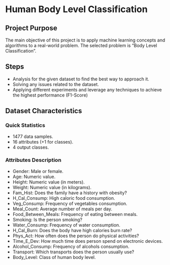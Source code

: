 # Human Body Level Classification

## Project Purpose

The main objective of this project is to apply machine learning concepts and algorithms to a real-world
problem. The selected problem is “Body Level Classification”. 

## Steps
- Analysis for the given dataset to find the best way to approach it. 
- Solving any issues related to the dataset.
- Applying different experiments and leverage any techniques to achieve the highest performance (F1-Score)


## Dataset Characteristics
### Quick Statistics

-   1477 data samples.
-   16 attributes (+1 for classes).
-   4 output classes.

### Attributes Description

-   Gender: Male or female.
-   Age: Numeric value.
-   Height: Numeric value (in meters).
-   Weight: Numeric value (in kilograms).
-   Fam_Hist: Does the family have a history with obesity?
-   H_Cal_Consump: High caloric food consumption.
-   Veg_Consump: Frequency of vegetables consumption.
-   Meal_Count: Average number of meals per day.
-   Food_Between_Meals: Frequency of eating between meals.
-   Smoking: Is the person smoking?
-   Water_Consump: Frequency of water consumption.
-   H_Cal_Burn: Does the body have high calories burn rate?
-   Phys_Act: How often does the person do physical activities?
-   Time_E_Dev: How much time does person spend on electronic devices.
-   Alcohol_Consump: Frequency of alcohols consumption.
-   Transport: Which transports does the person usually use?
-   Body_Level: Class of human body level.
